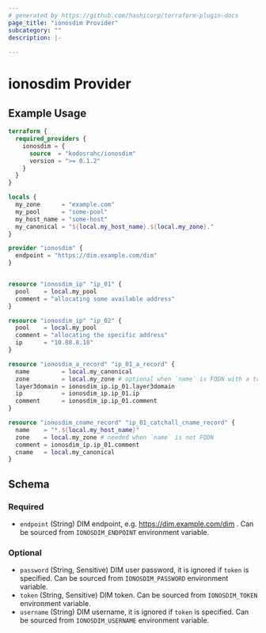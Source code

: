 ```yaml
---
# generated by https://github.com/hashicorp/terraform-plugin-docs
page_title: "ionosdim Provider"
subcategory: ""
description: |-
  
---
```


# ionosdim Provider



## Example Usage

```terraform
terraform {
  required_providers {
    ionosdim = {
      source  = "kodosrahc/ionosdim"
      version = ">= 0.1.2"
    }
  }
}

locals {
  my_zone      = "example.com"
  my_pool      = "some-pool"
  my_host_name = "some-host"
  my_canonical = "${local.my_host_name}.${local.my_zone}."
}

provider "ionosdim" {
  endpoint = "https://dim.example.com/dim"
}


resource "ionosdim_ip" "ip_01" {
  pool    = local.my_pool
  comment = "allocating some available address"
}

resource "ionosdim_ip" "ip_02" {
  pool    = local.my_pool
  comment = "allocating the specific address"
  ip      = "10.88.8.18"
}

resource "ionosdim_a_record" "ip_01_a_record" {
  name         = local.my_canonical
  zone         = local.my_zone # optional when `name` is FQDN with a trailing dot
  layer3domain = ionosdim_ip.ip_01.layer3domain
  ip           = ionosdim_ip.ip_01.ip
  comment      = ionosdim_ip.ip_01.comment
}

resource "ionosdim_cname_record" "ip_01_catchall_cname_record" {
  name    = "*.${local.my_host_name}"
  zone    = local.my_zone # needed when `name` is not FQDN
  comment = ionosdim_ip.ip_01.comment
  cname   = local.my_canonical
}
```

<!-- schema generated by tfplugindocs -->
## Schema

### Required

- `endpoint` (String) DIM endpoint, e.g. https://dim.example.com/dim . Can be sourced from `IONOSDIM_ENDPOINT` environment variable.

### Optional

- `password` (String, Sensitive) DIM user password, it is ignored if `token` is specified. Can be sourced from `IONOSDIM_PASSWORD` environment variable.
- `token` (String, Sensitive) DIM token. Can be sourced from `IONOSDIM_TOKEN` environment variable.
- `username` (String) DIM username, it is ignored if `token` is specified. Can be sourced from `IONOSDIM_USERNAME` environment variable.
